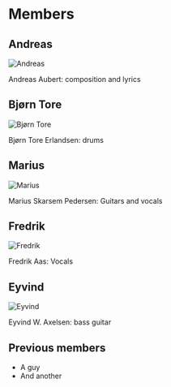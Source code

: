 # Members


## Andreas 
![Andreas](/andreas.jpg)

Andreas Aubert: composition and lyrics

## Bjørn Tore

![Bjørn Tore](/bjorn-tore.jpg)

Bjørn Tore Erlandsen: drums

## Marius

![Marius](/marius.jpg)

Marius Skarsem Pedersen: Guitars and vocals

## Fredrik

![Fredrik](/fredrik.jpg)

Fredrik Aas: Vocals

## Eyvind

![Eyvind](/eyvind.jpg)

Eyvind W. Axelsen: bass guitar

## Previous members

* A guy
* And another
